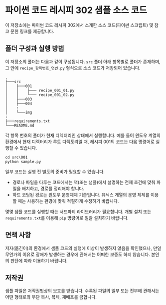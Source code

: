 # 파이썬 코드 레시피 302 샘플 소스 코드

이 저장소에는 파이썬 코드 레시피 302에서 소개한 소스 코드(파이썬 스크립트) 및 참고 문헌 링크를 제공합니다.

## 폴더 구성과 실행 방법

이 저장소의 폴더는 다음과 같이 구성됩니다. `src` 폴더 아래 항목별로 폴더가 존재하며, 그 안에 `recipe_항목번호_연번.py` 형식으로 소스 코드가 저장되어 있습니다.

```
.
├───src
│    ├───001
│    │    ├─── recipe_001_01.py
│    │    └─── recipe_001_02.py
│    ├───003
│    ├───004
│    :
│    └───img
:
├───requirements.txt
└───README.md
```

각 항목 번호의 폴더가 현재 디렉터리인 상태에서 실행합니다. 예를 들어 윈도우 계열의 환경에서 현재 디렉터리가 루트 디렉토리일 때, 레시피 001의 코드는 다음 명령어로 실행할 수 있습니다.

```
cd src\001
python sample.py
```

일부 코드는 실행 전 별도의 준비가 필요할 수 있습니다.

* 경로나 파일을 다루는 코드에서는 책(또는 샘플)에서 설명하는 전제 조건에 맞춰 파일을 배치하고, 경로를 정리해야 합니다.
* 하드 코딩된 경로는 윈도우 운영체제 기준입니다. 유닉스 계열의 운영 체제를 이용할 때는 사용하는 환경에 맞춰 적절하게 수정하기 바랍니다.

몇몇 샘플 코드를 실행할 때는 서드파티 라이브러리가 필요합니다. 개별 설치 또는 `requirements.txt`를 이용해 `pip` 명령어로 일괄 설치하기 바랍니다.

## 면책 사항

저자(옮긴이)의 환경에서 샘플 코드의 실행에 이상이 발생하지 않음을 확인했으나, 만일 무언가의 이유로 장애가 발생하는 경우에 관해서는 어떠한 보증도 하지 않습니다. 본인의 판단에 따라 이용하기 바랍니다.

## 저작권

샘플 파일은 저작권법상의 보호를 받습니다. 수록된 파일의 일부 또는 전부에 관해서는 어떤 형태로의 무단 복사, 복제, 재배포를 금합니다.

